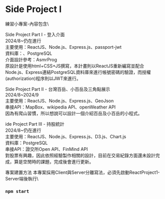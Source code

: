 # Side Project I

練習小專案-內容包含\

Side Project Part I - 登入介面\
2024/8~仍在進行\
主要使用：ReactJS、Node.js、Express.js、passport-jwt\
資料庫：、PostgreSQL\
介面設計參考：AsmrProg\
原設計是使用html+CSS+JS撰寫，本計畫則以ReactJS重新編寫並配合Node.js、Express連結PostgreSQL資料庫來進行帳號密碼的驗證，而授權(authorization)程序則以JWT來進行。

Side Project Part II - 台灣百岳、小百岳及三角點展示\
2024/8~2024/9\
主要使用：ReactJS、Node.js、Express.js、GeoJson\
串接API：MapBox、wikipedia API、openWeather API\
因為有爬山習慣，所以想說可以設計一個介紹百岳及小百岳的小程式。

ide Project Part III - 持股統計\
2024/8~仍在進行\
主要使用：ReactJS、Node.js、Express.js、D3.js、Chart.js\
資料庫：PostgreSQL\
串接API：證交所Open API、FinMind API\
對股票有興趣，因此依照經驗製作相關的設計，目前在交易紀錄方面還未設計完成，算是空閒時的課題，完成後會進行更新。

專案建置方法
本專案採用Client與Server分離寫法，必須先啟動ReactProject1-Server端後執行\
### `npm start`
